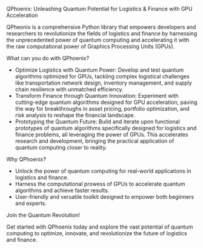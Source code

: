 QPhoenix: Unleashing Quantum Potential for Logistics & Finance with GPU Acceleration

QPheonix is a comprehensive Python library that empowers developers and researchers to revolutionize the fields of logistics and finance by harnessing the unprecedented power of quantum computing and accelerating it with the raw computational power of Graphics Processing Units (GPUs).

What can you do with QPhoenix?

  - Optimize Logistics with Quantum Power: Develop and test quantum algorithms optimized for GPUs, tackling complex logistical challenges like transportation network design, inventory management, and supply chain resilience with unmatched efficiency.
  - Transform Finance through Quantum Innovation: Experiment with cutting-edge quantum algorithms designed for GPU acceleration, paving the way for breakthroughs in asset pricing, portfolio optimization, and risk analysis to reshape the financial landscape.
  - Prototyping the Quantum Future: Build and iterate upon functional prototypes of quantum algorithms specifically designed for logistics and finance problems, all leveraging the power of GPUs. This accelerates research and development, bringing the practical application of quantum computing closer to reality.

Why QPhoenix?

  - Unlock the power of quantum computing for real-world applications in logistics and finance.
  - Harness the computational prowess of GPUs to accelerate quantum algorithms and achieve faster results.
  - User-friendly and versatile toolkit designed to empower both beginners and experts.

Join the Quantum Revolution!

Get started with QPhoenix today and explore the vast potential of quantum computing to optimize, innovate, and revolutionize the future of logistics and finance.
